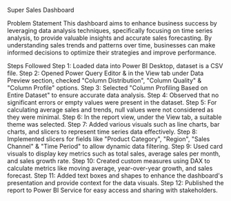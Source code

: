 Super Sales Dashboard

Problem Statement
This dashboard aims to enhance business success by leveraging data analysis techniques, specifically focusing on time series analysis, to provide valuable insights and accurate sales forecasting. By understanding sales trends and patterns over time, businesses can make informed decisions to optimize their strategies and improve performance.

Steps Followed
Step 1: Loaded data into Power BI Desktop, dataset is a CSV file.
Step 2: Opened Power Query Editor & in the View tab under Data Preview section, checked "Column Distribution", "Column Quality" & "Column Profile" options.
Step 3: Selected "Column Profiling Based on Entire Dataset" to ensure accurate data analysis.
Step 4: Observed that no significant errors or empty values were present in the dataset.
Step 5: For calculating average sales and trends, null values were not considered as they were minimal.
Step 6: In the report view, under the View tab, a suitable theme was selected.
Step 7: Added various visuals such as line charts, bar charts, and slicers to represent time series data effectively.
Step 8: Implemented slicers for fields like "Product Category", "Region", "Sales Channel" & "Time Period" to allow dynamic data filtering.
Step 9: Used card visuals to display key metrics such as total sales, average sales per month, and sales growth rate.
Step 10: Created custom measures using DAX to calculate metrics like moving average, year-over-year growth, and sales forecast.
Step 11: Added text boxes and shapes to enhance the dashboard's presentation and provide context for the data visuals.
Step 12: Published the report to Power BI Service for easy access and sharing with stakeholders.
